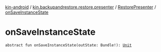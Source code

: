 [kin-android](../../index.md) / [kin.backupandrestore.restore.presenter](../index.md) / [RestorePresenter](index.md) / [onSaveInstanceState](./on-save-instance-state.md)

# onSaveInstanceState

`abstract fun onSaveInstanceState(outState: Bundle!): `[`Unit`](https://kotlinlang.org/api/latest/jvm/stdlib/kotlin/-unit/index.html)